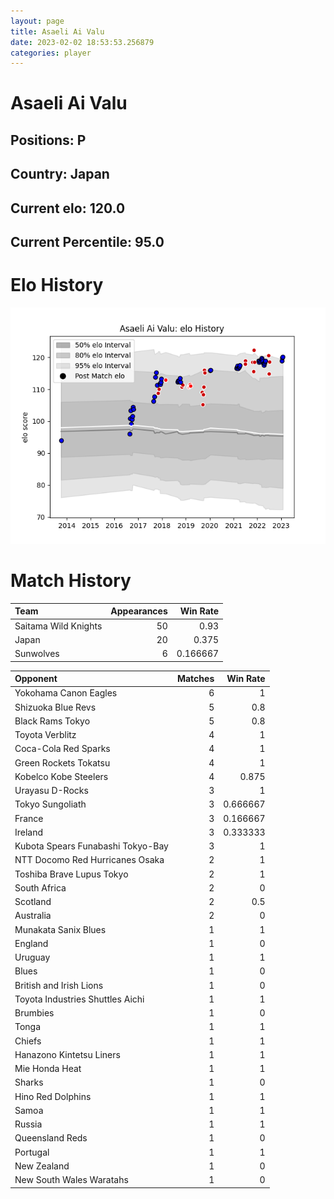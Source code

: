 ```yaml
---  
layout: page  
title: Asaeli Ai Valu  
date: 2023-02-02 18:53:53.256879  
categories: player  
---
```

# Asaeli Ai Valu

## Positions: P

## Country: Japan

## Current elo: 120.0

## Current Percentile: 95.0

# Elo History


![elo history](history_AsaeliAiValu.png)
# Match History


| Team                 |   Appearances |   Win Rate |
|:---------------------|--------------:|-----------:|
| Saitama Wild Knights |            50 |   0.93     |
| Japan                |            20 |   0.375    |
| Sunwolves            |             6 |   0.166667 |

| Opponent                          |   Matches |   Win Rate |
|:----------------------------------|----------:|-----------:|
| Yokohama Canon Eagles             |         6 |   1        |
| Shizuoka Blue Revs                |         5 |   0.8      |
| Black Rams Tokyo                  |         5 |   0.8      |
| Toyota Verblitz                   |         4 |   1        |
| Coca-Cola Red Sparks              |         4 |   1        |
| Green Rockets Tokatsu             |         4 |   1        |
| Kobelco Kobe Steelers             |         4 |   0.875    |
| Urayasu D-Rocks                   |         3 |   1        |
| Tokyo Sungoliath                  |         3 |   0.666667 |
| France                            |         3 |   0.166667 |
| Ireland                           |         3 |   0.333333 |
| Kubota Spears Funabashi Tokyo-Bay |         3 |   1        |
| NTT Docomo Red Hurricanes Osaka   |         2 |   1        |
| Toshiba Brave Lupus Tokyo         |         2 |   1        |
| South Africa                      |         2 |   0        |
| Scotland                          |         2 |   0.5      |
| Australia                         |         2 |   0        |
| Munakata Sanix Blues              |         1 |   1        |
| England                           |         1 |   0        |
| Uruguay                           |         1 |   1        |
| Blues                             |         1 |   0        |
| British and Irish Lions           |         1 |   0        |
| Toyota Industries Shuttles Aichi  |         1 |   1        |
| Brumbies                          |         1 |   0        |
| Tonga                             |         1 |   1        |
| Chiefs                            |         1 |   1        |
| Hanazono Kintetsu Liners          |         1 |   1        |
| Mie Honda Heat                    |         1 |   1        |
| Sharks                            |         1 |   0        |
| Hino Red Dolphins                 |         1 |   1        |
| Samoa                             |         1 |   1        |
| Russia                            |         1 |   1        |
| Queensland Reds                   |         1 |   0        |
| Portugal                          |         1 |   1        |
| New Zealand                       |         1 |   0        |
| New South Wales Waratahs          |         1 |   0        |